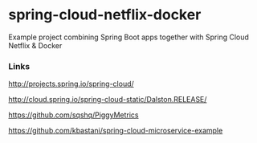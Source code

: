 # spring-cloud-netflix-docker
Example project combining Spring Boot apps together with Spring Cloud Netflix &amp; Docker


### Links

http://projects.spring.io/spring-cloud/

http://cloud.spring.io/spring-cloud-static/Dalston.RELEASE/

https://github.com/sqshq/PiggyMetrics

https://github.com/kbastani/spring-cloud-microservice-example